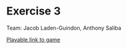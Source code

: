 # Exercise 3

Team: Jacob Laden-Guindon, Anthony Saliba

[Playable link to game](https://raltshunter.github.io/game615-spring2023/exercises/exercise03/play/)
